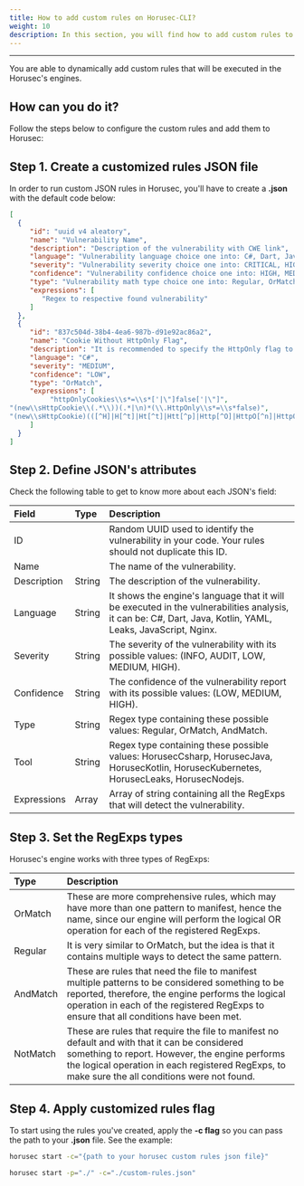 ```yaml
---
title: How to add custom rules on Horusec-CLI?
weight: 10
description: In this section, you will find how to add custom rules to Horusec.
---
```


---

You are able to dynamically add custom rules that will be executed in the Horusec's engines. 

## **How can you do it?** 

Follow the steps below to configure the custom rules and add them to Horusec: 


## **Step 1. Create a customized rules JSON file** 

In order to run custom JSON rules in Horusec, you'll have to create a **.json** with the default code below:


```json
[
  {
     "id": "uuid v4 aleatory",
     "name": "Vulnerability Name",
     "description": "Description of the vulnerability with CWE link",
     "language": "Vulnerability language choice one into: C#, Dart, Java, Kotlin, YAML, Leaks, JavaScript, Nginx",
     "severity": "Vulnerability severity choice one into: CRITICAL, HIGH, MEDIUM, LOW, UNKNOWN, INFO",
     "confidence": "Vulnerability confidence choice one into: HIGH, MEDIUM, LOW",
     "type": "Vulnerability math type choice one into: Regular, OrMatch, AndMatch, NotMatch",
     "expressions": [
        "Regex to respective found vulnerability"
     ]
  },
  {
     "id": "837c504d-38b4-4ea6-987b-d91e92ac86a2",
     "name": "Cookie Without HttpOnly Flag",
     "description": "It is recommended to specify the HttpOnly flag to new cookie. For more information access: (https://security-code-scan.github.io/#SCS0009) or (https://cwe.mitre.org/data/definitions/1004.html).",
     "language": "C#",
     "severity": "MEDIUM",
     "confidence": "LOW",
     "type": "OrMatch",
     "expressions": [
          "httpOnlyCookies\\s*=\\s*['|\"]false['|\"]",
"(new\\sHttpCookie\\(.*\\))(.*|\n)*(\\.HttpOnly\\s*=\\s*false)",
"(new\\sHttpCookie)(([^H]|H[^t]|Ht[^t]|Htt[^p]|Http[^O]|HttpO[^n]|HttpOn[^l]|HttpOnl[^y])*)(})"
     ]
  }
]

```

## **Step 2. Define JSON's attributes**

Check the following table to get to know more about each JSON's field:  


| **Field** | Type | **Description** |
| :--- | :--- | :--- |
| ID |  | Random UUID used to identify the vulnerability in your code. Your rules should not duplicate this ID. |
| Name |  | The name of the vulnerability. |
| Description | String | The description of the vulnerability. |
Language    | String | It shows the engine's language that it will be executed in the vulnerabilities analysis, it can be: C#, Dart, Java, Kotlin, YAML, Leaks, JavaScript, Nginx. |
| Severity | String | The severity of the vulnerability with its possible values: \(INFO, AUDIT, LOW, MEDIUM, HIGH\). |
| Confidence | String | The confidence of the vulnerability report with its possible values: \(LOW, MEDIUM, HIGH\). |
| Type | String | Regex type containing these possible values: Regular, OrMatch, AndMatch. |
| Tool | String | Regex type containing these possible values: HorusecCsharp, HorusecJava, HorusecKotlin, HorusecKubernetes, HorusecLeaks, HorusecNodejs. |
| Expressions | Array | Array of string containing all the RegExps that will detect the vulnerability.   |

## **Step 3. Set the RegExps types**

Horusec's engine works with three types of RegExps: 

| **Type** | **Description** |
| :--- | :--- |
| OrMatch | These are more comprehensive rules, which may have more than one pattern to manifest, hence the name, since our engine will perform the logical OR operation for each of the registered RegExps. |
| Regular | It is very similar to OrMatch, but the idea is that it contains multiple ways to detect the same pattern. |
| AndMatch | These are rules that need the file to manifest multiple patterns to be considered something to be reported, therefore, the engine performs the logical operation in each of the registered RegExps to ensure that all conditions have been met. |  
NotMatch | These are rules that require the file to manifest no default and with that it can be considered something to report. However, the engine performs the logical operation in each registered RegExps, to make sure the all conditions were not found. |

## **Step 4.  Apply customized rules flag**

To start using the rules you've created, apply the **-c flag** so you can pass the path to your **.json** file. See the example: 

```bash
horusec start -c="{path to your horusec custom rules json file}"
```


```bash
horusec start -p="./" -c="./custom-rules.json"
```
